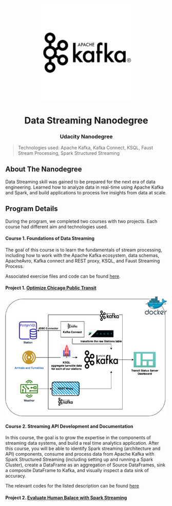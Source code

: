 

<p align="center" width="100%">
    <img width="60%" src="KAFKA_LOGO.png">
</p>

<h1 align="center">Data Streaming Nanodegree</h1>

<h3 align="center">Udacity Nanodegree</h3>


> Technologies used: 
Apache Kafka, Kafka Connect, KSQL, Faust Stream Processing, Spark Structured Streaming


## About The Nanodegree

Data Streaming skill was gained to be prepared for the next era of data engineering. Learned how to analyze data in real-time using Apache Kafka and Spark, and build applications to process live insights from data at scale.

## Program Details

During the program, we completed two courses with two projects. Each course had different aim and technologies used.

#### Course 1. Foundations of Data Streaming 

The goal of this course is to learn the fundamentals of stream processing, including how to work with the Apache Kafka ecosystem, data schemas, ApacheAvro, Kafka connect and REST proxy, KSQL, and Faust Streaming Process. 

Associated exercise files and code can be found [here](https://github.com/youheekil/udacity-data-streaming/tree/main/1_Kafka).

#### Project 1. [Optimize Chicago Public Transit](https://github.com/youheekil/udacity-data-streaming/tree/main/Project%20-%20Optimizing%20Public%20Transportation)

![CTA Progject diagram](CTA_solution_diagram.png)

#### Course 2. Streaming API Development and Documentation

In this course, the goal is to grow the expertise in the components of streaming data systems, and build a real time analytics application. After this course, you will be able to identify Spark streaming (architecture and API) components, consume and process data from Apache Kafka with Spark Structured Streaming (including setting up and running a Spark Cluster), create a DataFrame as an aggregation of Source DataFrames, sink a composite DataFrame to Kafka, and visually inspect a data sink of accuracy. 

The relevant codes for the listed description can be found [here](https://github.com/youheekil/udacity-data-streaming/tree/main/2_Spark_exercise)

#### Project 2. [Evaluate Human Balace with Spark Streaming](https://github.com/youheekil/udacity-data-streaming/tree/main/Project%20-%20Evaluate%20Human%20Balance%20with%20Spark%20Streaming)
